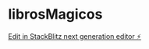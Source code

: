 # librosMagicos

[Edit in StackBlitz next generation editor ⚡️](https://stackblitz.com/~/github.com/GuadalupeSoria/librosMagicos)